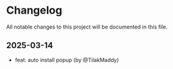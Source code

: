 # Changelog

All notable changes to this project will be documented in this file.

## 2025-03-14

* feat: auto install popup (by @TilakMaddy)
